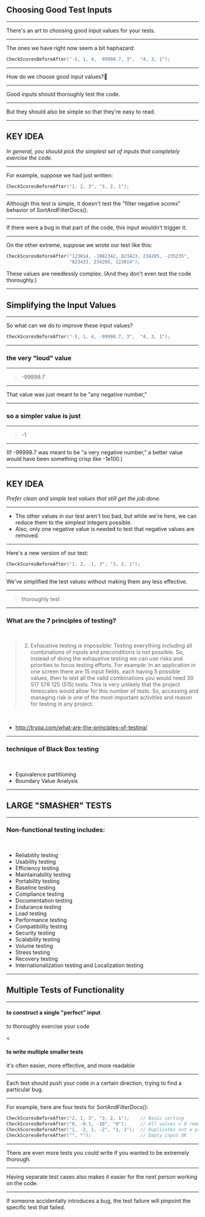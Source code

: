 <!-- classes: title -->

## Choosing Good Test Inputs

---

There's an art to choosing good input values for your tests.

---

The ones we have right now seem a bit haphazard:

```cpp
CheckScoresBeforeAfter("-5, 1, 4, -99998.7, 3",  "4, 3, 1");
```

---

How do we choose good input values?🤔

---

Good inputs should thoroughly test the code.

---

But they should also be simple so that they're easy to read.

---

## KEY IDEA

*In general, you should pick the simplest set of inputs that completely exercise the code.*

---

For example, suppose we had just written:

```cpp
CheckScoresBeforeAfter("1, 2, 3", "3, 2, 1");
```

---

Although this test is simple, it doesn't test the "filter negative scores" behavior of SortAndFilterDocs().

---

If there were a bug in that part of the code, this input wouldn't trigger it.

---

On the other extreme, suppose we wrote our test like this:

```cpp
CheckScoresBeforeAfter("123014, -1082342, 823423, 234205, -235235",
                       "823423, 234205, 123014");
```

These values are needlessly complex. (And they don't even test the code thoroughly.)

---

## Simplifying the Input Values

---

So what can we do to improve these input values?

```cpp
CheckScoresBeforeAfter("-5, 1, 4, -99998.7, 3",  "4, 3, 1");
```

---

### the very "loud" value

---

> -99998.7

---

That value was just meant to be "any negative number,"

---

### so a simpler value is just

---

> -1

---

(If -99998.7 was meant to be "a very negative number," a better value would have been something crisp like -1e100.)

<!-- note
10の100乗
-->

---

## KEY IDEA

*Prefer clean and simple test values that still get the job done.*

---

* The other values in our test aren't too bad, but while we're here, we can reduce them to the simplest integers possible.
* Also, only one negative value is needed to test that negative values are removed.

<!-- note
その他の値はもっと単純にできるね
マイナスをテストするのは一つだけあればいいね
-->

---

Here's a new version of our test:

```cpp
CheckScoresBeforeAfter("1, 2, -1, 3", "3, 2, 1");
```

---

We've simplified the test values without making them any less effective.

---
<!-- classes: reference -->

> thoroughly test

---
<!-- classes: reference -->

### What are the 7 principles of testing?

<br />

> 2) Exhaustive testing is impossible: Testing everything including all combinations of inputs and preconditions is not possible. So, instead of doing the exhaustive testing we can use risks and priorities to focus testing efforts. For example: In an application in one screen there are 15 input fields, each having 5 possible values, then to test all the valid combinations you would need 30  517  578  125  (515) tests. This is very unlikely that the project timescales would allow for this number of tests. So, accessing and managing risk is one of the most important activities and reason for testing in any project.


<br />

* http://tryqa.com/what-are-the-principles-of-testing/

---
<!-- classes: reference -->

### technique of Black Box testing

<br />

* Equivalence partitioning
* Boundary Value Analysis

---

## LARGE "SMASHER" TESTS

---
<!-- classes: reference -->

### Non-functional testing includes:

<br />

* Reliability testing
* Usability testing
* Efficiency testing
* Maintainability testing
* Portability testing
* Baseline testing
* Compliance testing
* Documentation testing
* Endurance testing
* Load testing
* Performance testing
* Compatibility testing
* Security testing
* Scalability testing
* Volume testing
* Stress testing
* Recovery testing
* Internationalization testing and Localization testing

---

## Multiple Tests of Functionality

---

<div style={{display: "flex", width: "fit-content", margin: "0 auto"}}>
  <div>
    <h4>to construct a single "perfect" input</h4>
    <p>to thoroughly exercise your code</p>
  </div>
  <div style={{display: "flex", flexDirection: "column", justifyContent: "center", margin: "0 20px"}}><p>&lt;</p></div>
  <div>
    <h4>to write multiple smaller tests</h4>
    <p>it's often easier, more effective, and more readable</p>
  </div>
</div>



---

Each test should push your code in a certain direction, trying to find a particular bug.

<!-- note
複数のテストで別々の方向からバグを見つけられるようにする
-->

---

For example, here are four tests for SortAndFilterDocs():

```cpp
CheckScoresBeforeAfter("2, 1, 3", "3, 2, 1");    // Basic sorting
CheckScoresBeforeAfter("0, -0.1, -10", "0");     // All values < 0 removed
CheckScoresBeforeAfter("1, -2, 1, -2", "1, 1");  // Duplicates not a problem
CheckScoresBeforeAfter("", "");                  // Empty input OK
```

---

There are even more tests you could write if you wanted to be extremely thorough.

---

Having separate test cases also makes it easier for the next person working on the code.

---

If someone accidentally introduces a bug, the test failure will pinpoint the specific test that failed.
